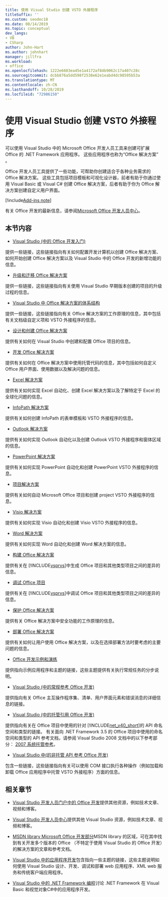 ```yaml
---
title: 使用 Visual Studio 创建 VSTO 外接程序
titleSuffix: ''
ms.custom: seodec18
ms.date: 08/14/2019
ms.topic: conceptual
dev_langs:
- VB
- CSharp
author: John-Hart
ms.author: johnhart
manager: jillfra
ms.workload:
- office
ms.openlocfilehash: 1222e6603ea45e1a4172af84b9062c17a407c28c
ms.sourcegitcommit: dcbb876a5dd598f2538e62e1eabd4dc98595b53a
ms.translationtype: MT
ms.contentlocale: zh-CN
ms.lasthandoff: 10/28/2019
ms.locfileid: "72986150"
---
```

# <a name="create-vsto-add-ins-for-office-by-using-visual-studio"></a>使用 Visual Studio 创建 VSTO 外接程序
  可以使用 Visual Studio 中的 Microsoft Office 开发人员工具来创建可扩展 Office 的 .NET Framework 应用程序。 这些应用程序也称为“Office 解决方案” 。

 Office 开发人员工具提供了一些功能，可帮助你创建适合于各种业务需求的 Office 解决方案。 这些工具包括项目模板和可视化设计器，前者有助于你通过使用 Visual Basic 或 Visual C# 创建 Office 解决方案，后者有助于你为 Office 解决方案创建自定义用户界面。

[!include[Add-ins note](includes/addinsnote.md)]

 有关 Office 开发的最新信息，请参阅[Microsoft Office 开发人员中心](https://developer.microsoft.com/office/docs)。

## <a name="in-this-section"></a>本节内容
- [Visual Studio &#40;中的 Office 开发入门&#41;](getting-started-office-development-in-visual-studio.md)

 提供一些链接，这些链接指向有关如何配置开发计算机以创建 Office 解决方案、如何开始创建 Office 解决方案以及 Visual Studio 中的 Office 开发的新增功能的信息。

- [升级和迁移 Office 解决方案](upgrading-and-migrating-office-solutions.md)

 提供一些链接，这些链接指向有关使用 Visual Studio 早期版本创建的项目的升级过程的信息。

- [Visual Studio 中 Office 解决方案的体系结构](architecture-of-office-solutions-in-visual-studio.md)

 提供一些链接，这些链接指向有关 Office 解决方案的工作原理的信息，其中包括有关文档级自定义项和 VSTO 外接程序的信息。

- [设计和创建 Office 解决方案](designing-and-creating-office-solutions.md)

 提供有关如何在 Visual Studio 中创建和配置 Office 项目的信息。

- [开发 Office 解决方案](developing-office-solutions.md)

 提供有关如何在 Office 解决方案中使用托管代码的信息，其中包括如何自定义 Office 用户界面、使用数据以及解决问题的信息。

- [Excel 解决方案](excel-solutions.md)

 提供有关如何实现 Excel 自动化、创建 Excel 解决方案以及了解特定于 Excel 的全球化问题的信息。

- [InfoPath 解决方案](infopath-solutions.md)

 提供有关如何创建 InfoPath 的表单模板和 VSTO 外接程序的信息。

- [Outlook 解决方案](outlook-solutions.md)

 提供有关如何实现 Outlook 自动化以及创建 Outlook VSTO 外接程序和窗体区域的信息。

- [PowerPoint 解决方案](powerpoint-solutions.md)

 提供有关如何实现 PowerPoint 自动化和创建 PowerPoint VSTO 外接程序的信息。

- [项目解决方案](project-solutions.md)

 提供有关如何自动 Microsoft Office 项目和创建 project VSTO 外接程序的信息。

- [Visio 解决方案](visio-solutions.md)

 提供有关如何实现 Visio 自动化和创建 Visio VSTO 外接程序的信息。

- [Word 解决方案](word-solutions.md)

 提供有关如何实现 Word 自动化和创建 Word 解决方案的信息。

- [构建 Office 解决方案](building-office-solutions.md)

 提供有关在 [!INCLUDE[vsprvs](../sharepoint/includes/vsprvs-md.md)]中生成 Office 项目和其他类型项目之间的差异的信息。

- [调试 Office 项目](debugging-office-projects.md)

 提供有关在 [!INCLUDE[vsprvs](../sharepoint/includes/vsprvs-md.md)]中调试 Office 项目和其他类型项目之间的差异的信息。

- [保护 Office 解决方案](securing-office-solutions.md)

 提供有关 Office 解决方案中安全功能的工作原理的信息。

- [部署 Office 解决方案](deploying-an-office-solution.md)

 提供有关如何让用户使用 Office 解决方案，以及在选择部署方法时要考虑的主要问题的信息。

- [Office 开发示例和演练](office-development-samples-and-walkthroughs.md)

 提供指向示例应用程序和主题的链接，这些主题提供有关执行常规任务的分步说明。

- [Visual Studio &#40;中的常规参考 Office 开发&#41;](general-reference-office-development-in-visual-studio.md)

 提供指向有关 Office 主互操作程序集、清单、用户界面元素和错误消息的详细信息的链接。

- [Visual Studio &#40;中的托管引用 Office 开发&#41;](managed-reference-office-development-in-visual-studio.md)

 提供指向有关在 Office 项目中使用的针对 [!INCLUDE[net_v40_short](../sharepoint/includes/net-v40-short-md.md)]的 API 命名空间和类型的链接。 有关面向 .NET Framework 3.5 的 Office 项目中使用的命名空间和类型的 API 参考文档，请参阅 Visual Studio 2008 文档中的以下参考部分： [2007 系统托管参考](managed-reference-office-development-in-visual-studio.md)。

- [Visual Studio 中&#40;的非托管 API 参考 Office 开发&#41;](unmanaged-api-reference-office-development-in-visual-studio.md)

 包含一些链接，这些链接指向有关可以使用 COM 接口执行各种操作（例如加载和卸载 Office 应用程序中托管 VSTO 外接程序）方面的信息。

## <a name="related-sections"></a>相关章节
- [Visual Studio 开发人员门户中的 Office 开发](https://developer.microsoft.com/office/docs)提供其他资源，例如技术文章、视频和博客。

- [Visual Studio 开发人员中心](https://visualstudio.microsoft.com/)提供其他 Visual Studio 资源，例如技术文章、视频和博客。

- [MSDN library Microsoft Office 开发部分](/previous-versions/office/office-12/bb726434(v=office.12))MSDN library 的区域，可在其中找到有关开发多个版本的 Office （不特定于使用 Visual Studio 的 Office 开发）的解决方案的文章和参考文档。

- [Visual Studio 中的应用程序开发](https://msdn.microsoft.com/97490c1b-a247-41fb-8f2c-bc4c201eff68)包含指向一些主题的链接，这些主题说明如何使用 Visual Studio 设计、开发、调试和部署 web 应用程序、XML web 服务和传统客户端应用程序。

- [Visual Studio 中的 .NET Framework 编程](/previous-versions/visualstudio/visual-studio-2010/k1s94fta(v=vs.100))讨论 .NET Framework 在 Visual Basic 和视觉对象C#中的应用程序开发。
